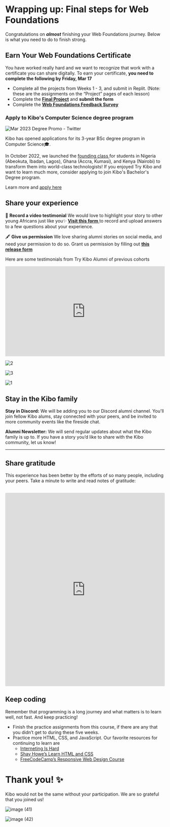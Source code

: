# Wrapping up: Final steps for Web Foundations

Congratulations on ***almost*** finishing your Web Foundations journey. Below is what you need to do to finish strong.

## Earn Your Web Foundations Certificate

You have worked really hard and we want to recognize that work with a certificate you can share digitally. To earn your certificate, **you need to complete the following by Friday, Mar 17**

- Complete all the projects from Weeks 1 - 3, and submit in Replit. (Note: these are the assignments on the “Project” pages of each lesson)
- Complete the **[Final Project](final-project.md)** and **submit the form**
- Complete the <a href="https://forms.gle/PboqmgCxRCjBvc5L9" target="_blank">**Web Foundations Feedback Survey**</a>

### Apply to Kibo's Computer Science degree program

![Mar 2023 Degree Promo - Twitter](https://user-images.githubusercontent.com/88333571/224420008-37fb778c-c2d3-4eee-999c-760acd5872ac.png)

Kibo has opened applications for its 3-year BSc degree program in Computer Science🎓. 

In October 2022, we launched the <a href="https://www.linkedin.com/feed/update/urn:li:activity:6982627519971643392" target = "_blank">founding class </a> for students in Nigeria (Abeokuta, Ibadan, Lagos), Ghana (Accra, Kumasi), and Kenya (Nairobi) to transform them into world-class technologists! If you enjoyed Try Kibo and want to learn much more, consider applying to join Kibo's Bachelor's Degree program.

Learn more and <a href="https://kibo.school/degree/" target="_blank">apply here </a>

## Share your experience

<aside>

🎥 **Record a video testimonial**
We would love to highlight your story to other young Africans just like you✨ <a href="https://forms.gle/M4TSBpL6F2kM3Xrh7" target = "_blank">**Visit this form** </a> to record and upload answers to a few questions about your experience.

</aside>

<aside>

🖋️ **Give us permission**
We love sharing alumni stories on social media, and need your permission to do so. Grant us permission by filling out **[this release form](https://kibo-school.typeform.com/release-form)**

</aside>

 Here are some testimonials from Try Kibo Alumni of previous cohorts

<div style="position: relative; padding-bottom: 56.25%; height: 0;"><iframe src="https://www.youtube.com/embed/bUwyrTy2VLY" title="YouTube video player" frameborder="0" allow="accelerometer; autoplay; clipboard-write; encrypted-media; gyroscope; picture-in-picture" allowfullscreen style="position: absolute; top: 0; left: 0; width: 100%; height: 100%;"></iframe></div>

![2](https://user-images.githubusercontent.com/88333571/224418893-862fd995-a76a-4507-a648-3086ebbacc83.png)

![3](https://user-images.githubusercontent.com/88333571/224418918-04704f4f-806e-485b-bf11-3b9c98506b04.png)

![1](https://user-images.githubusercontent.com/88333571/224418940-9a507166-c93b-4a4c-9851-7039c6b0db77.png)

## Stay in the Kibo family

**Stay in Discord:** We will be adding you to our Discord alumni channel. You'll join fellow Kibo alums, stay connected with your peers, and be invited to more community events like the fireside chat.

**Alumni Newsletter:** We will send regular updates about what the Kibo family is up to. If you have a story you’d like to share with the Kibo community, let us know! 

---

## Share gratitude

This experience has been better by the efforts of so many people, including your peers. Take a minute to write and read notes of gratitude:

<div style="border:1px solid rgba(0,0,0,0.1);border-radius:2px;box-sizing:border-box;overflow:hidden;position:relative;width:100%;background:#F4F4F4;margin-top:30px;"><iframe src="https://padlet.com/curriculumpad/try-kibo-feb-2023-gratitude-board-mo7fk97b6k9pdfkp" frameborder="0" allow="camera;microphone;geolocation" style="width:100%;height:608px;display:block;padding:0;margin:0"></iframe></div>


## Keep coding

Remember that programming is a long journey and what matters is to learn well, not fast. And keep practicing!

- Finish the practice assignments from this course, if there are any that you didn’t get to during these five weeks.
- Practice more HTML, CSS, and JavaScript. Our favorite resources for continuing to learn are
    - [Interneting Is Hard](https://www.internetingishard.com/)
    - [Shay Howe’s Learn HTML and CSS](https://learn.shayhowe.com/html-css/)
    - [FreeCodeCamp’s Responsive Web Design Course](https://www.freecodecamp.org/learn/2022/responsive-web-design/)

# **Thank you! ✨**

Kibo would not be the same without your participation. We are so grateful that you joined us!

![image (41)](https://user-images.githubusercontent.com/88333571/224420615-bc22410d-cadd-49a8-ba7d-3623b5649e01.png)

![image (42)](https://user-images.githubusercontent.com/88333571/224420744-81cd1ca1-9be6-453b-80f3-4fa64dd844d4.png)
